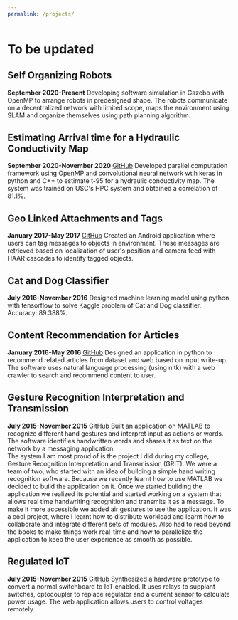 ```yaml
---
permalink: /projects/
---
```


# To be updated

## Self Organizing Robots

**September 2020-Present**
Developing software simulation in Gazebo with OpenMP to arrange robots in predesigned shape. The robots communicate on a decentralized network with limited scope, maps the environment using SLAM and organize themselves using path planning algorithm.

## Estimating Arrival time for a Hydraulic Conductivity Map

**September 2020-November 2020**    [GitHub](https://github.com/antarikshnarain/Estimating-t95-HydraulicConductivityMap)
Developed parallel computation framework using OpenMP and convolutional neural network wtih keras in python and C++ to estimate t-95 for a hydraulic conductivity map. The system was trained on USC's HPC system and obtained a correlation of 81.1\%.

## Geo Linked Attachments and Tags

**January 2017-May 2017** [GitHub](https://github.com/antarikshnarain/GLAT)
Created an Android application where users can tag messages to objects in environment. These messages are retrieved based on localization of user's position and camera feed with HAAR cascades to identify tagged objects.

## Cat and Dog Classifier

**July 2016-November 2016**
Designed machine learning model using python with tensorflow to solve Kaggle problem of Cat and Dog classifier. Accuracy: 89.388\%.

## Content Recommendation for Articles

**January 2016-May 2016**   [GitHub](https://github.com/antarikshnarain/ContentRecommendationForArticles)
Designed an application in python to recommend related articles from dataset and web based on input write-up. The software uses natural language processing (using nltk) with a web crawler to search and recommend content to user.

## Gesture Recognition Interpretation and Transmission

**July 2015-November 2015**     [GitHub](https://github.com/antarikshnarain/GRIT)
Built an application on MATLAB to recognize different hand gestures and interpret input as actions or words. The software identifies handwritten words and shares it as text on the network by a messaging application. \
The system I am most proud of is the project I did during my college, Gesture Recognition Interpretation and Transmission (GRIT). We were a team of two, who started with an idea of building a simple hand writing recognition software. Because we recently learnt how to use MATLAB we decided to build the application on it. Once we started building the application we realized its potential and started working on a system that allows real time handwriting recognition and transmits it as a message. To make it more accessible we added air gestures to use the application. It was a cool project, where I learnt how to distribute workload and learnt how to collaborate and integrate different sets of modules. Also had to read beyond the books to make things work real-time and how to parallelize the application to keep the user experience as smooth as possible.

## Regulated IoT

**July 2015-November 2015**     [GitHub](https://github.com/antarikshnarain/RIoT)
Synthesized a hardware prototype to convert a normal switchboard to IoT enabled. It uses relays to supplant switches, optocoupler to replace regulator and a current sensor to calculate power usage. The web application allows users to control voltages remotely.
